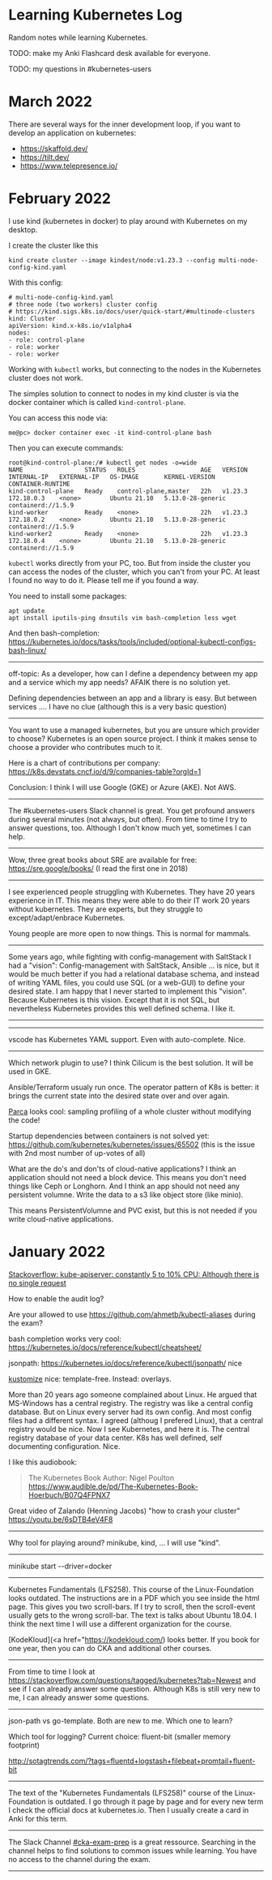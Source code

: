 # Learning Kubernetes Log

Random notes while learning Kubernetes.

TODO: make my Anki Flashcard desk available for everyone.

TODO: my questions in #kubernetes-users

# March 2022

There are several ways for the inner development loop, if you want to develop an application
on kubernetes:

* https://skaffold.dev/
* https://tilt.dev/
* https://www.telepresence.io/

# February 2022


I use kind (kubernetes in docker) to play around with Kubernetes on my desktop.

I create the cluster like this
```
kind create cluster --image kindest/node:v1.23.3 --config multi-node-config-kind.yaml 
```

With this config:
```
# multi-node-config-kind.yaml 
# three node (two workers) cluster config
# https://kind.sigs.k8s.io/docs/user/quick-start/#multinode-clusters
kind: Cluster
apiVersion: kind.x-k8s.io/v1alpha4
nodes:
- role: control-plane
- role: worker
- role: worker
```

Working with `kubectl` works, but connecting to the nodes in the Kubernetes cluster does not work.

The simples solution to connect to nodes in my kind cluster is via the docker container which is called `kind-control-plane`.

You can access this node via:

```
me@pc> docker container exec -it kind-control-plane bash 
```

Then you can execute commands:

```
root@kind-control-plane:/# kubectl get nodes -o=wide
NAME                 STATUS   ROLES                  AGE   VERSION   INTERNAL-IP   EXTERNAL-IP   OS-IMAGE       KERNEL-VERSION      CONTAINER-RUNTIME
kind-control-plane   Ready    control-plane,master   22h   v1.23.3   172.18.0.3    <none>        Ubuntu 21.10   5.13.0-28-generic   containerd://1.5.9
kind-worker          Ready    <none>                 22h   v1.23.3   172.18.0.2    <none>        Ubuntu 21.10   5.13.0-28-generic   containerd://1.5.9
kind-worker2         Ready    <none>                 22h   v1.23.3   172.18.0.4    <none>        Ubuntu 21.10   5.13.0-28-generic   containerd://1.5.9
```

`kubectl` works directly from your PC, too. But from inside the cluster you can access the nodes of the cluster, which you can't from your PC. At least I found no way to do it. Please tell me if you found a way.

You need to install some packages:

```
apt update
apt install iputils-ping dnsutils vim bash-completion less wget
```

And then bash-completion: https://kubernetes.io/docs/tasks/tools/included/optional-kubectl-configs-bash-linux/

---

off-topic: As a developer, how can I define a dependency between my app and a service which
my app needs? AFAIK there is no solution yet.

Defining dependencies between an app and a library is easy. But between services .... I have no clue (although this
is a very basic question)

---

You want to use a managed kubernetes, but you are unsure which provider to choose? Kubernetes is an open source project.
I think it makes sense to choose a provider who contributes much to it.

Here is a chart of contributions per company: https://k8s.devstats.cncf.io/d/9/companies-table?orgId=1

Conclusion: I think I will use Google (GKE) or Azure (AKE). Not AWS.


---

The #kubernetes-users Slack channel is great. You get profound answers during several minutes (not always, but often).
From time to time I try to answer questions, too. Although I don't know much yet, sometimes I can help.

---

Wow, three great books about SRE are available for free: https://sre.google/books/ (I read the first one in 2018)

---


I see experienced people struggling with Kubernetes. They have 20 years experience in IT. This means they
were able to do their IT work 20 years without kubernetes. They are experts, but they struggle to 
except/adapt/enbrace Kubernetes.

Young people are more open to now things. This is normal for mammals.

---


Some years ago, while fighting with config-management with SaltStack I had a "vision": Config-management
with SaltStack, Ansible ... is nice, but it would be much better if you had a relational database schema, and
instead of writing YAML files, you could use SQL (or a web-GUI) to define your desired state. I am happy that
I never started to implement this "vision". Because Kubernetes is this vision. Except that it is not SQL, but nevertheless
Kubernetes provides this well defined schema. I like it.

---

---

vscode has Kubernetes YAML support. Even with auto-complete. Nice.

---

Which network plugin to use? I think Cilicum is the best solution. It will be used in GKE.

Ansible/Terraform usualy run once. The operator pattern of K8s is better: it brings
the current state into the desired state over and over again.

[Parca](//parca.dev) looks cool: sampling profiling of a whole cluster without modifying the code!

Startup dependencies between containers is not solved yet: https://github.com/kubernetes/kubernetes/issues/65502 (this is the issue with 2nd most number of up-votes of all)


What are the do's and don'ts of cloud-native applications? I think an application should not need a block device. This means you don't need things like Ceph or Longhorn. And I think an app should not need any persistent volumne. Write the data to a s3 like object store (like minio).

This means PersistentVolumne and PVC exist, but this is not needed if you write cloud-native applications.



# January 2022

[Stackoverflow: kube-apiserver: constantly 5 to 10% CPU: Although there is no single request](https://stackoverflow.com/questions/70592752/kube-apiserver-constantly-5-to-10-cpu-although-there-is-no-single-request)

How to enable the audit log?

Are your allowed to use https://github.com/ahmetb/kubectl-aliases during the exam?

bash completion works very cool: https://kubernetes.io/docs/reference/kubectl/cheatsheet/

jsonpath: https://kubernetes.io/docs/reference/kubectl/jsonpath/ nice

[kustomize](https://kubectl.docs.kubernetes.io/guides/introduction/kustomize/) nice: template-free. Instead: overlays.

More than 20 years ago someone complained about Linux. He argued that MS-Windows has
a central registry. The registry was like a central config database. But on Linux
every server had its own config. And most config files had a different syntax. I agreed (althoug I prefered Linux),
that a central registry would be nice. Now I see Kubernetes, and here it is. The central
registry database of your data center. K8s has well defined, self documenting configuration. Nice.

I like this audiobook:
> The Kubernetes Book
> Author: Nigel Poulton
https://www.audible.de/pd/The-Kubernetes-Book-Hoerbuch/B07Q4FPNX7

Great video of Zalando (Henning Jacobs) "how to crash your cluster"
https://youtu.be/6sDTB4eV4F8

---

Why tool for playing around? minikube, kind, ... I will use "kind".

---

minikube start --driver=docker

---

Kubernetes Fundamentals (LFS258). This course of the Linux-Foundation looks outdated. The instructions
are in a PDF which you see inside the html page. This gives you two scroll-bars. If I try to scroll, then the scroll-event usually gets
to the wrong scroll-bar. The text is talks about Ubuntu 18.04. I think the next time I will use a
different organization for the course.

[KodeKloud](<a href="https://kodekloud.com/) looks better. If you book for one year, then you can do CKA and additional other courses. 


---

From time to time I look at https://stackoverflow.com/questions/tagged/kubernetes?tab=Newest and see if I can already
answer some question. Although K8s is still very new to me, I can already answer some questions.

---

json-path vs go-template. Both are new to me. Which one to learn?


Which tool for logging? Current choice: fluent-bit (smaller memory footprint)

http://sotagtrends.com/?tags=fluentd+logstash+filebeat+promtail+fluent-bit

---

The text of the "Kubernetes Fundamentals (LFS258)" course of the Linux-Foundation is outdated.
I go through it page by page and for every new term I check the official docs at kubernetes.io.
Then I usually create a card in Anki for this term.

---

The Slack Channel [#cka-exam-prep](https://kubernetes.slack.com/archives/CA0HH2XTJ) is a great ressource. Searching in the channel helps to
find solutions to common issues while learning. You have no access to the channel during the exam.

---



